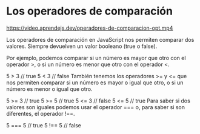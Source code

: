 # Los operadores de comparación

https://video.aprendejs.dev/operadores-de-comparacion-opt.mp4

Los operadores de comparación en JavaScript nos permiten comparar dos valores. Siempre devuelven un valor booleano (true o false).

Por ejemplo, podemos comparar si un número es mayor que otro con el operador >, o si un número es menor que otro con el operador <.

5 > 3 // true
5 < 3 // false
También tenemos los operadores >= y <= que nos permiten comparar si un número es mayor o igual que otro, o si un número es menor o igual que otro.

5 >= 3 // true
5 >= 5 // true
5 <= 3 // false
5 <= 5 // true
Para saber si dos valores son iguales podemos usar el operador === o, para saber si son diferentes, el operador !==.

5 === 5 // true
5 !== 5 // false